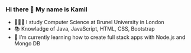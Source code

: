### Hi there 👋 My name is Kamil 

- 🙇🏼‍♂️ I study Computer Science at Brunel University in London
- 📚 Knowladge of Java, JavaScript, HTML, CSS, Bootstrap
- 🌱 I’m currently learning how to create full stack apps with Node.js and Mongo DB

